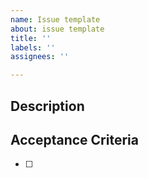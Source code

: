 ```yaml
---
name: Issue template
about: issue template
title: ''
labels: ''
assignees: ''

---
```


## Description


## Acceptance Criteria
- [ ]
